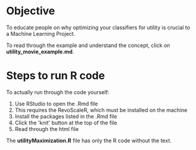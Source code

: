 # Objective
To educate people on why optimizing your classifiers for utility is crucial to a Machine Learning Project.

To read through the example and understand the concept, click on **utility_movie_example.md**.

# Steps to run R code

To actually run through the code yourself:

1. Use RStudio to open the .Rmd file
2. This requires the RevoScaleR, which must be installed on the machine
3. Install the packages listed in the .Rmd file
4. Click the 'knit' button at the top of the file 
5. Read through the html file 

The **utilityMaximization.R** file has only the R code without the text. 

